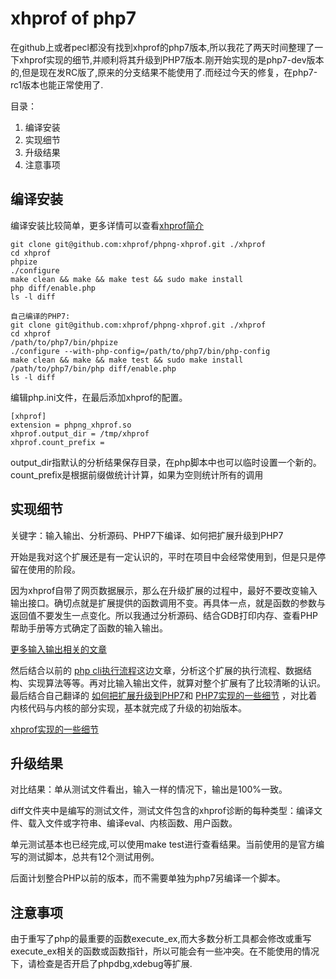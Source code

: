 # xhprof of php7 #

在github上或者pecl都没有找到xhprof的php7版本,所以我花了两天时间整理了一下xhprof实现的细节,并顺利将其升级到PHP7版本.刚开始实现的是php7-dev版本的,但是现在发RC版了,原来的分支结果不能使用了.而经过今天的修复，在php7-rc1版本也能正常使用了.


目录：

1. 编译安装
2. 实现细节
3. 升级结果
4. 注意事项

## 编译安装 ##

编译安装比较简单，更多详情可以查看[xhprof简介](http://yaoguais.github.io/?s=md/xhprof/intro.md)

	git clone git@github.com:xhprof/phpng-xhprof.git ./xhprof
	cd xhprof
	phpize
	./configure
	make clean && make && make test && sudo make install
	php diff/enable.php
	ls -l diff

	自己编译的PHP7:
	git clone git@github.com:xhprof/phpng-xhprof.git ./xhprof
	cd xhprof
	/path/to/php7/bin/phpize
	./configure --with-php-config=/path/to/php7/bin/php-config
	make clean && make && make test && sudo make install
	/path/to/php7/bin/php diff/enable.php
	ls -l diff

编辑php.ini文件，在最后添加xhprof的配置。

	[xhprof]
	extension = phpng_xhprof.so
	xhprof.output_dir = /tmp/xhprof
	xhprof.count_prefix =

output_dir指默认的分析结果保存目录，在php脚本中也可以临时设置一个新的。
count_prefix是根据前缀做统计计算，如果为空则统计所有的调用


## 实现细节 ##

关键字：输入输出、分析源码、PHP7下编译、如何把扩展升级到PHP7

开始是我对这个扩展还是有一定认识的，平时在项目中会经常使用到，但是只是停留在使用的阶段。

因为xhprof自带了网页数据展示，那么在升级扩展的过程中，最好不要改变输入输出接口。确切点就是扩展提供的函数调用不变。再具体一点，就是函数的参数与返回值不要发生一点变化。所以我通过分析源码、结合GDB打印内存、查看PHP帮助手册等方式确定了函数的输入输出。

[更多输入输出相关的文章](http://yaoguais.github.io/?s=md/xhprof/interface.md)

然后结合以前的
[php cli执行流程](http://yaoguais.github.io/?s=md/php/cli.md)这边文章，分析这个扩展的执行流程、数据结构、实现算法等等。再对比输入输出文件，就算对整个扩展有了比较清晰的认识。最后结合自己翻译的
[如何把扩展升级到PHP7](http://yaoguais.github.io/?s=md/php/extension-php5to7.md)和
[PHP7实现的一些细节](http://yaoguais.github.io/?s=md/php/php7-vm.md)
，对比着内核代码与内核的部分实现，基本就完成了升级的初始版本。

[xhprof实现的一些细节](http://yaoguais.github.io/?s=md/xhprof/theory.md)


## 升级结果 ##

对比结果：单从测试文件看出，输入一样的情况下，输出是100%一致。

diff文件夹中是编写的测试文件，测试文件包含的xhprof诊断的每种类型：编译文件、载入文件或字符串、编译eval、内核函数、用户函数。

单元测试基本也已经完成,可以使用make test进行查看结果。当前使用的是官方编写的测试脚本，总共有12个测试用例。

后面计划整合PHP以前的版本，而不需要单独为php7另编译一个脚本。

## 注意事项 ##

由于重写了php的最重要的函数execute_ex,而大多数分析工具都会修改或重写execute_ex相关的函数或函数指针，所以可能会有一些冲突。在不能使用的情况下，请检查是否开启了phpdbg,xdebug等扩展.
